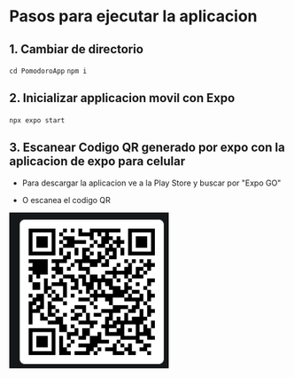 
# Pasos para ejecutar la aplicacion

## 1. Cambiar de directorio

` cd PomodoroApp `
` npm i `
## 2. Inicializar applicacion movil con Expo

` npx expo start `

## 3. Escanear Codigo QR generado por expo con la aplicacion de expo para celular

 * Para descargar la aplicacion ve a la Play Store y buscar por "Expo GO"

 * O escanea el codigo QR

 ![alt text](expo.png)